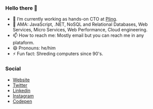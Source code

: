 ### Hello there 👋

- 🔭 I’m currently working as hands-on CTO at [Pling](https://pling.pro).
- 💬 AMA: JavaScript, .NET, NoSQL and Relational Databases, Web Services, Micro Services, Web Performance, Cloud engineering.
- 📫 How to reach me: Mostly email but you can reach me in any plataform.
- 😄 Pronouns: he/him
- ⚡️ Fun fact: Shreding computers since 90's.

### Social

- [Website](https://felipekm.me)
- [Twitter](https://twitter.com/felipekm)
- [Linkedin](https://linkedin.com/in/felipekm)
- [Instagram](https://instagram.com/_felipekm)
- [Codepen](https://codepen.io/felipekm)

